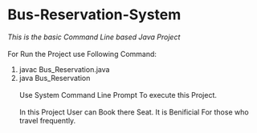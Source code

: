 # Bus-Reservation-System
_This is the basic Command Line based Java Project_<br><br>
For Run the Project use Following Command:  
1. javac Bus_Reservation.java
2. java Bus_Reservation<br><br>
Use System Command Line Prompt To execute this Project.<br><br>
In this Project User can Book there Seat. It is Benificial For those who travel frequently.
